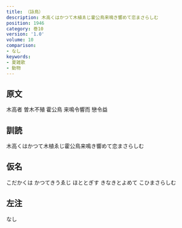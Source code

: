 ```yaml
---
title: （詠鳥）
description: 木高くはかつて木植ゑじ霍公鳥来鳴き響めて恋まさらしむ
position: 1946
category: 巻10
version: '1.0'
volume: 10
comparison:
- なし
keywords:
- 夏雑歌
- 動物
---
```


## 原文

木高者 曽木不殖 霍公鳥 来鳴令響而 戀令益

## 訓読

木高くはかつて木植ゑじ霍公鳥来鳴き響めて恋まさらしむ

## 仮名

こだかくは かつてきうゑじ ほととぎす きなきとよめて こひまさらしむ

## 左注

なし

